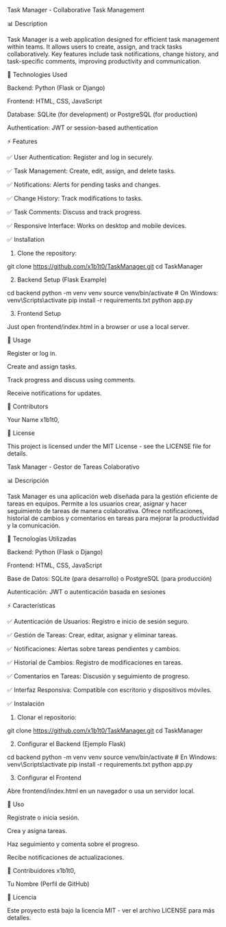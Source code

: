 Task Manager - Collaborative Task Management

📊 Description

Task Manager is a web application designed for efficient task management within teams. It allows users to create, assign, and track tasks collaboratively. Key features include task notifications, change history, and task-specific comments, improving productivity and communication.

🔧 Technologies Used

Backend: Python (Flask or Django)

Frontend: HTML, CSS, JavaScript

Database: SQLite (for development) or PostgreSQL (for production)

Authentication: JWT or session-based authentication

⚡ Features

✅ User Authentication: Register and log in securely.

✅ Task Management: Create, edit, assign, and delete tasks.

✅ Notifications: Alerts for pending tasks and changes.

✅ Change History: Track modifications to tasks.

✅ Task Comments: Discuss and track progress.

✅ Responsive Interface: Works on desktop and mobile devices.

✅ Installation

1. Clone the repository:

git clone https://github.com/x1b1t0/TaskManager.git
cd TaskManager

2. Backend Setup (Flask Example)

cd backend
python -m venv venv
source venv/bin/activate  # On Windows: venv\Scripts\activate
pip install -r requirements.txt
python app.py

3. Frontend Setup

Just open frontend/index.html in a browser or use a local server.

🚀 Usage

Register or log in.

Create and assign tasks.

Track progress and discuss using comments.

Receive notifications for updates.

👥 Contributors

Your Name x1b1t0, 

📡 License

This project is licensed under the MIT License - see the LICENSE file for details.

Task Manager - Gestor de Tareas Colaborativo

📊 Descripción

Task Manager es una aplicación web diseñada para la gestión eficiente de tareas en equipos. Permite a los usuarios crear, asignar y hacer seguimiento de tareas de manera colaborativa. Ofrece notificaciones, historial de cambios y comentarios en tareas para mejorar la productividad y la comunicación.

🔧 Tecnologías Utilizadas

Backend: Python (Flask o Django)

Frontend: HTML, CSS, JavaScript

Base de Datos: SQLite (para desarrollo) o PostgreSQL (para producción)

Autenticación: JWT o autenticación basada en sesiones

⚡ Características

✅ Autenticación de Usuarios: Registro e inicio de sesión seguro.

✅ Gestión de Tareas: Crear, editar, asignar y eliminar tareas.

✅ Notificaciones: Alertas sobre tareas pendientes y cambios.

✅ Historial de Cambios: Registro de modificaciones en tareas.

✅ Comentarios en Tareas: Discusión y seguimiento de progreso.

✅ Interfaz Responsiva: Compatible con escritorio y dispositivos móviles.

✅ Instalación

1. Clonar el repositorio:

git clone https://github.com/x1b1t0/TaskManager.git
cd TaskManager

2. Configurar el Backend (Ejemplo Flask)

cd backend
python -m venv venv
source venv/bin/activate  # En Windows: venv\Scripts\activate
pip install -r requirements.txt
python app.py

3. Configurar el Frontend

Abre frontend/index.html en un navegador o usa un servidor local.

🚀 Uso

Regístrate o inicia sesión.

Crea y asigna tareas.

Haz seguimiento y comenta sobre el progreso.

Recibe notificaciones de actualizaciones.

👥 Contribuidores x1b1t0, 

Tu Nombre (Perfil de GitHub)

📡 Licencia

Este proyecto está bajo la licencia MIT - ver el archivo LICENSE para más detalles.

